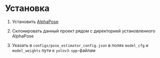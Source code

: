 # Установка

1. Установить [AlphaPose](https://github.com/MVIG-SJTU/AlphaPose/blob/master/docs/INSTALL.md)

2. Склонировать данный проект рядом с директорией установленного AlphaPose

3. Указать в `configs/pose_estimator_config.json` в полях `model_cfg` и `model_weights` пути к `yolov3-spp`-файлам
